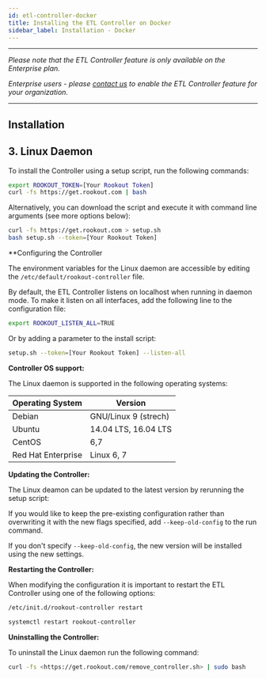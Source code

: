 ```yaml
---
id: etl-controller-docker
title: Installing the ETL Controller on Docker
sidebar_label: Installation - Docker
---
```


---

*Please note that the ETL Controller feature is only available on the Enterprise plan.*

*Enterprise users - please [contact us](https://www.rookout.com/company/contact) to enable the ETL Controller feature for your organization.*

---

## Installation
## 3. Linux Daemon

To install the Controller using a setup script, run the following commands:

```bash
export ROOKOUT_TOKEN=[Your Rookout Token]
curl -fs https://get.rookout.com | bash
```

<div class="rookout-org-info"></div>

Alternatively, you can download the script and execute it with command line arguments (see more options below):

```bash
curl -fs https://get.rookout.com > setup.sh
bash setup.sh --token=[Your Rookout Token]
```

<div class="rookout-org-info"></div>

**Configuring the Controller

The environment variables for the Linux daemon are accessible by editing the `/etc/default/rookout-controller` file.



By default, the ETL Controller listens on localhost when running in daemon mode.
To make it listen on all interfaces, add the following line to the configuration file:

```bash
export ROOKOUT_LISTEN_ALL=TRUE
```

Or by adding a parameter to the install script:

```bash
setup.sh --token=[Your Rookout Token] --listen-all
```

<div class="rookout-org-info"></div>

**Controller OS support:**

The Linux daemon is supported in the following operating systems:

| Operating System   | Version    |
| ------------------ | ---------- |
| Debian             | GNU/Linux 9 (strech)       |
| Ubuntu             | 14.04 LTS, 16.04 LTS         |
| CentOS             | 6,7          |
| Red Hat Enterprise | Linux 6, 7|

**Updating the Controller:**

The Linux deamon can be updated to the latest version by rerunning the setup script:

If you would like to keep the pre-existing configuration rather than overwriting it with the new flags specified, add `--keep-old-config` to the run command.

If you don't specify `--keep-old-config`, the new version will be installed using the new settings.

**Restarting the Controller:**

When modifying the configuration it is important to restart the ETL Controller using one of the following options:

<!--DOCUSAURUS_CODE_TABS-->
<!--initd-->

```bash
/etc/init.d/rookout-controller restart

```

<!--systemd-->

```bash
systemctl restart rookout-controller

```

<!--END_DOCUSAURUS_CODE_TABS-->

**Uninstalling the Controller:**

To uninstall the Linux daemon run the following command:

```bash
curl -fs <https://get.rookout.com/remove_controller.sh> | sudo bash

```

